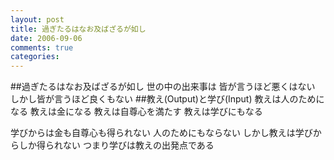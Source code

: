 ```yaml
---
layout: post
title: 過ぎたるはなお及ばざるが如し
date: 2006-09-06
comments: true
categories:
---
```


##過ぎたるはなお及ばざるが如し
世の中の出来事は
皆が言うほど悪くはない
しかし皆が言うほど良くもない
##教え(Output)と学び(Input)
教えは人のためになる
教えは金になる
教えは自尊心を満たす
教えは学びにもなる

学びからは金も自尊心も得られない
人のためにもならない
しかし教えは学びからしか得られない
つまり学びは教えの出発点である